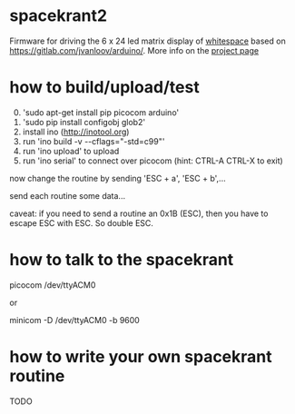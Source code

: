 # spacekrant2
Firmware for driving the 6 x 24 led matrix display of [whitespace](https://0x21.be) based on https://gitlab.com/jvanloov/arduino/.
More info on the [project page](https://0x21.be/index.php/spacekrant)

# how to build/upload/test
0. 'sudo apt-get install pip picocom arduino'
1. 'sudo pip install configobj glob2'
2. install ino (http://inotool.org)
3. run 'ino build -v --cflags="-std=c99"'
4. run 'ino upload' to upload
5. run 'ino serial' to connect over picocom (hint: CTRL-A CTRL-X to exit)

now change the routine by sending 'ESC + a', 'ESC + b',...

send each routine some data...

caveat: if you need to send a routine an 0x1B (ESC), then you have to escape ESC with ESC. So double ESC.

# how to talk to the spacekrant
picocom /dev/ttyACM0

or

minicom -D /dev/ttyACM0 -b 9600

# how to write your own spacekrant routine 

TODO
